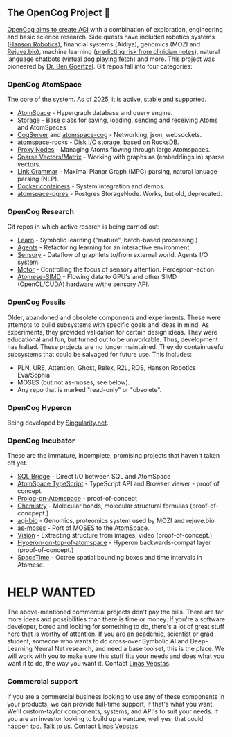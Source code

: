 ## The OpenCog Project 👋
[OpenCog aims to create AGI](https://wiki.opencog.org/w/The_Open_Cognition_Project)
with a combination of exploration, engineering and basic science research.
Side quests have included robotics systems ([Hanson Robotics](https://www.hansonrobotics.com)),
financial systems (Aidiya),
genomics (MOZI and [Rejuve.bio](https://www.rejuve.bio)),
machine learning ([predicting risk from clinician notes](https://doi.org/10.1371/journal.pone.0085733)),
natural language chatbots ([virtual dog playing fetch](https://www.youtube.com/watch?v=FEmpGRLwbqE)) and more.
This project was pioneered by [Dr. Ben Goertzel](https://en.wikipedia.org/wiki/Ben_Goertzel).
Git repos fall into four categories:

### OpenCog AtomSpace
The core of the system. As of 2025, it is active, stable and supported.

* [AtomSpace](https://github.com/opencog/atomspace) - Hypergraph database and query engine.
* [Storage](https://github.com/opencog/atomspace-storage) - Base class for saving, loading, sending and receiving Atoms and AtomSpaces
* [CogServer](https://github.com/opencog/cogserver) and [atomspace-cog](https://github.com/opencog/atomspace-cog) - Networking, json, websockets.
* [atomspace-rocks](https://github.com/opencog/atomspace-rocks) - Disk I/O storage, based on RocksDB.
* [Proxy Nodes](https://wiki.opencog.org/w/ProxyNode) - Managing Atoms flowing through large Atomspaces. 
* [Sparse Vectors/Matrix](https://github.com/opencog/matrix) - Working with graphs as (embeddings in) sparse vectors.
* [Link Grammar](https://github.com/opencog/link-grammar) - Maximal Planar Graph (MPG) parsing, natural lanuage parsing (NLP).
* [Docker containers](https://github.com/opencog/docker) - System integration and demos.
* [atomspace-pgres](https://github.com/opencog/atomspace-pgres) - Postgres StorageNode. Works, but old, deprecated.

### OpenCog Research
Git repos in which active resarch is being carried out:
* [Learn](https://github.com/opencog/learn) - Symbolic learning ("mature", batch-based processing.)
* [Agents](https://github.com/opencog/agents) - Refactoring learning for an interactive environment.
* [Sensory](https://github.com/opencog/sensory) - Dataflow of graphlets to/from external world. Agents I/O system.
* [Motor](https://github.com/opencog/motor) - Controlling the focus of sensory attention. Perception-action.
* [Atomese-SIMD](https://github.com/opencog/atomese-simd) - Flowing data to GPU's and other SIMD (OpenCL/CUDA) hardware w/the sensory API.

### OpenCog Fossils
Older, abandoned and obsolete components and experiments. These were attempts to build subsystems 
with specific goals and ideas in mind. As experiments, they provided validation for certain design
ideas. They were educational and fun, but turned out to be unworkable. Thus, development has
halted. These projects are no longer maintained. They do contain useful subsystems that could be
salvaged for future use. This includes:
* PLN, URE, Attention, Ghost, Relex, R2L, ROS, Hanson Robotics Eva/Sophia
* MOSES (but not as-moses, see below).
* Any repo that is marked "read-only" or "obsolete".

### OpenCog Hyperon
Being developed by [Singularity.net](https://singularitynet.io).

### OpenCog Incubator
These are the immature, incomplete, promising projects that haven't taken off yet.

* [SQL Bridge](https://github.com/opencog/atomspace-bridge) - Direct I/O between SQL and AtomSpace
* [AtomSpace TypeScript](https://github.com/opencog/atomspace-typescript) - TypeScript API and Browser viewer - proof of concept.
* [Prolog-on-Atomspace](https://github.com/opencog/atomspace/tree/master/opencog/persist/prolog) - proof-of-concept
* [Chemistry](https://github.com/opencog/cheminformatics) - Molecular bonds, molecular structural formulas (proof-of-concpept.)
* [agi-bio](https://github.com/opencog/agi-bio) - Genomics, proteomics system used by MOZI and rejuve.bio
* [as-moses](https://github.com/opencog/as-moses) - Port of MOSES to the AtomSpace.
* [Vision](https://github.com/opencog/vision) - Extracting structure from images, video (proof-of-concept.)
* [Hyperon-on-top-of-atomspace](https://github.com/opencog/atomspace-metta) - Hyperon backwards-compat layer (proof-of-concept.)
* [SpaceTime](https://github.com/opencog/spacetime) - Octree spatial bounding boxes and time intervals in Atomese.

# HELP WANTED
The above-mentioned commercial projects don't pay the bills. There are far more ideas
and possibilities than there is time or money. If you're a software developer, bored
and looking for something to do, there's a lot of great stuff here that is worthy of
attention. If you are an academic, scientist or grad student, someone who wants to do
cross-over Symbolic AI and Deep-Learning Neural Net research, and need a base toolset,
this is the place. We will work with you to make sure this stuff fits your needs and
does what you want it to do, the way you want it.
Contact [Linas Vepstas](linasvepstas@gmail.com).

### Commercial support
If you are a commercial business looking to use any of these components in your products,
we can provide full-time support, if that's what you want. We'll custom-taylor components,
systems, and API's to suit your needs. If you are an investor looking to build up a venture,
well yes, that could happen too. Talk to us. Contact [Linas Vepstas](linasvepstas@gmail.com).
